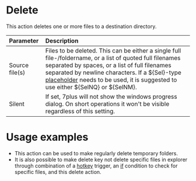 # Delete #
This action deletes one or more files to a destination directory.

| **Parameter** | **Description** |
|:--------------|:----------------|
|Source file(s) |Files to be deleted. This can be either a single full file-/foldername, or a list of quoted full filenames separated by spaces, or a list of full filenames separated by newline characters. If a ${Sel}-type [placeholder](docsGenericPlaceholders.md) needs to be used, it is suggested to use either ${SelNQ} or ${SelNM}.|
|Silent         |If set, 7plus will not show the windows progress dialog. On short operations it won't be visible regardless of this setting.|

# Usage examples #
  * This action can be used to make regularly delete temporary folders.
  * It is also possible to make delete key not delete specific files in explorer through combination of a [hotkey](docsTriggersHotkey.md) trigger, an [if](docsConditionsIf.md) condition to check for specific files, and this delete action.